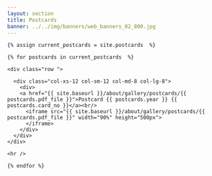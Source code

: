 ```yaml
---
layout: section
title: Postcards
banner: ../../img/banners/web_banners_02_800.jpg
---
```



<section id="service">
  <div class="container">

	
    {% assign current_postcards = site.postcards  %}

    {% for postcards in current_postcards  %}
	
	<div class="row ">	

      <div class="col-xs-12 col-sm-12 col-md-8 col-lg-8">
		<div>
        <a href="{{ site.baseurl }}/about/gallery/postcards/{{ postcards.pdf_file }}">Postcard {{ postcards.year }} {{ postcards.card_no }}</a><br/>
		  <iframe src="{{ site.baseurl }}/about/gallery/postcards/{{ postcards.pdf_file }}" width="90%" height="500px">		
          </iframe>
		</div>
      </div>		
    </div>
			
	<hr />
			
	{% endfor %}
			
  </div>
</section>

